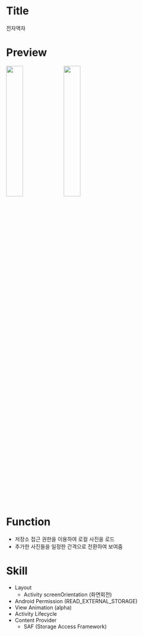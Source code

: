 # Title
전자액자

# Preview
<img src="https://user-images.githubusercontent.com/74343321/130577678-f2ad8b45-b701-4694-92d5-e70e517ef1a8.png" width="30%"/> <img src="https://user-images.githubusercontent.com/74343321/130577662-1c01c223-01f2-499e-9e56-327a81936d66.png" width="30%"/>

# Function
 * 저장소 접근 권한을 이용하여 로컬 사진을 로드
 * 추가한 사진들을 일정한 간격으로 전환하여 보여줌
 
# Skill
 * Layout
   * Activity screenOrientation (화면회전)
 * Android Permission (READ_EXTERNAL_STORAGE)
 * View Animation (alpha)
 * Activity Lifecycle
 * Content Provider
   * SAF (Storage Access Framework)
